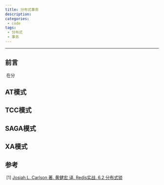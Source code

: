 ```yaml
---
title: 分布式事务
description: 
categories: 
 - code
tags:
 - 分布式
 - 事务
---
```


------

## 前言

​	在分

## AT模式

## TCC模式

## SAGA模式

## XA模式

## 参考

​	\[1\] [Josiah L. Carlson 著. 黄健宏 译. Redis实战. 6.2 分布式锁](<https://book.douban.com/subject/26612779/>)

